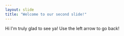 ```yaml
---
layout: slide
title: "Welcome to our second slide!"
---
```

Hi I'm truly glad to see ya!
Use the left arrow to go back!
